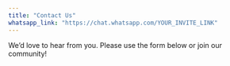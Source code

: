 ```yaml
---
title: "Contact Us"
whatsapp_link: "https://chat.whatsapp.com/YOUR_INVITE_LINK"
---
```

We’d love to hear from you. Please use the form below or join our community!
